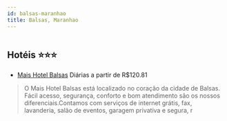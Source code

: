 ```yaml
---
id: balsas-maranhao
title: Balsas, Maranhao
---
```


<center><img src="http://media.omnibees.com/Images/9502/Property/439275.jpg" alt="" /></center>


## Hotéis ⭐️⭐️⭐️

-    [Mais Hotel Balsas](https://www.hurb.com/aud/https://www.hurb.com/hoteis/balsas/mais-hotel-balsas-OMN-9502?cmp=18055) Diárias a partir de R$120.81
   > O Mais Hotel Balsas está localizado no coração da cidade de Balsas. Fácil acesso, segurança, conforto e bom atendimento são os nossos diferenciais.Contamos com serviços de internet grátis, fax, lavanderia, salão de eventos, garagem privativa e segura, r
